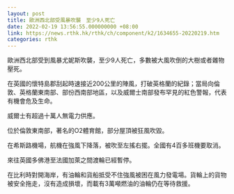 ```yaml
---
layout: post
title: 歐洲西北部受風暴吹襲　至少9人死亡
date: 2022-02-19 13:56:55.000000000 +08:00
link: https://news.rthk.hk/rthk/ch/component/k2/1634655-20220219.htm
categories: rthk
---
```


歐洲西北部受到風暴尤妮斯吹襲，至少9人死亡，多數被大風吹倒的大樹或者雜物壓死。

在英國的懷特島郡刮起時速接近200公里的陣風，打破英格蘭的紀錄；當局向倫敦、英格蘭東南部、部份西南部地區，以及威爾士南部發布罕見的紅色警報，代表有機會危及生命。

威爾士有超過十萬人無電力供應。

位於倫敦東南部，著名的O2體育館，部分屋頂被狂風吹毀。

在希斯路機場，航機在強風下降落，被吹至左搖右擺。全國有4百多班機要取消。

來往英國多佛港至法國加萊之間渡輪已經暫停。

在比利時對開海岸，有油輪和貨船抵受不住強風被困在風力發電場。貨輪上的貨物被安全拖走，沒有造成損壞，而載有3萬噸燃油的油輪仍在等待救援。
